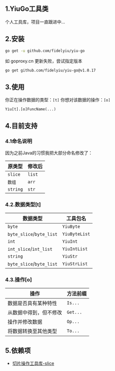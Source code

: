 ## 1.YiuGo工具类
个人工具库，项目一直跟进中...



## 2.安装

```bash
go get -u github.com/fidelyiu/yiu-go
```

如 goproxy.cn 更新失败，尝试指定版本
```bash
go get github.com/fidelyiu/yiu-go@v1.0.17
```



## 3.使用

你正在操作数据的类型：`[t]`
你想对该数据的操作：`[o]`
```
Yiu[t].[o]FuncName(...)
```



## 4.目前支持

### 4.1命名说明
因为之前Java的习惯我把大部分命名修改了：

| 原类型   | 修改后 |
| -------- | ------ |
| `slice`  | `list` |
| `数组`   | `arr`  |
| `string` | `str`  |



### 4.2.数据类型[t]

| 数据类型                 | 工具包名      |
| ------------------------ | ------------- |
| `byte`                   | `YiuByte`     |
| `byte_slice`/`byte_list` | `YiuByteList` |
| `int`                    | `YiuInt`      |
| `int_slice`/`int_list`   | `YiuIntList`  |
| `string`                 | `YiuStr`      |
| `byte_slice`/`byte_list` | `YiuStrList`  |





### 4.3.操作[o]

| 操作                   | 方法前缀 |
| ---------------------- | -------- |
| 数据是否具有某种特性   | `Is...`  |
| 从数据中得到，但不修改 | `Get...` |
| 操作并修改数据         | `Op...`  |
| 将数据转换至其他类型   | `To...`  |





## 5.依赖项

- [切片操作工具库-slice](https://github.com/psampaz/slice)